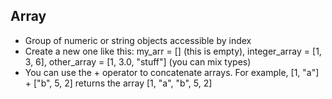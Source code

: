 Array
-----------

* Group of numeric or string objects accessible by index
* Create a new one like this: my_arr = [] (this is empty), integer_array = [1, 3, 6], other_array = [1, 3.0, "stuff"] (you can mix types)
* You can use the + operator to concatenate arrays. For example, [1, "a"] + ["b", 5, 2] returns the array [1, "a", "b", 5, 2]
